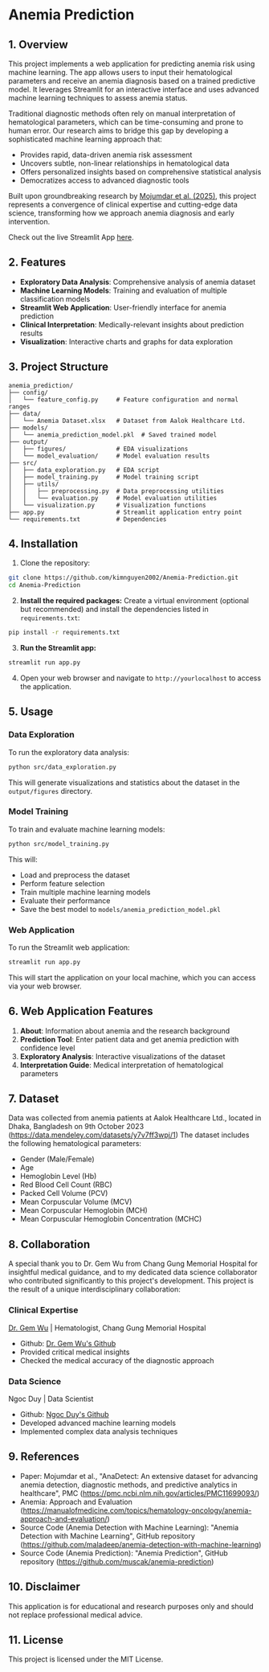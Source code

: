 # Anemia Prediction
## 1. Overview
This project implements a web application for predicting anemia risk using machine learning. The app allows users to input their hematological parameters and receive an anemia diagnosis based on a trained predictive model. It leverages Streamlit for an interactive interface and uses advanced machine learning techniques to assess anemia status.

Traditional diagnostic methods often rely on manual interpretation of hematological parameters, which can be time-consuming and prone to human error. Our research aims to bridge this gap by developing a sophisticated machine learning approach that:

- Provides rapid, data-driven anemia risk assessment
- Uncovers subtle, non-linear relationships in hematological data
- Offers personalized insights based on comprehensive statistical analysis
- Democratizes access to advanced diagnostic tools

Built upon groundbreaking research by [Mojumdar et al. (2025)](https://pmc.ncbi.nlm.nih.gov/articles/PMC11699093/), this project represents a convergence of clinical expertise and cutting-edge data science, transforming how we approach anemia diagnosis and early intervention.

Check out the live Streamlit App [here](https://anemia-diagnosis.streamlit.app/).

## 2. Features

- **Exploratory Data Analysis**: Comprehensive analysis of anemia dataset
- **Machine Learning Models**: Training and evaluation of multiple classification models
- **Streamlit Web Application**: User-friendly interface for anemia prediction
- **Clinical Interpretation**: Medically-relevant insights about prediction results
- **Visualization**: Interactive charts and graphs for data exploration

## 3. Project Structure

```
anemia_prediction/
├── config/
│   └── feature_config.py     # Feature configuration and normal ranges
├── data/
│   └── Anemia Dataset.xlsx   # Dataset from Aalok Healthcare Ltd.
├── models/
│   └── anemia_prediction_model.pkl  # Saved trained model
├── output/
│   ├── figures/              # EDA visualizations
│   └── model_evaluation/     # Model evaluation results
├── src/
│   ├── data_exploration.py   # EDA script
│   ├── model_training.py     # Model training script
│   ├── utils/
│   │   ├── preprocessing.py  # Data preprocessing utilities
│   │   └── evaluation.py     # Model evaluation utilities
│   └── visualization.py      # Visualization functions
├── app.py                    # Streamlit application entry point
└── requirements.txt          # Dependencies
```

## 4. Installation

1. Clone the repository:
```bash
git clone https://github.com/kimnguyen2002/Anemia-Prediction.git
cd Anemia-Prediction
```

2. **Install the required packages:**
Create a virtual environment (optional but recommended) and install the dependencies listed in `requirements.txt`:
```bash
pip install -r requirements.txt
```

3. **Run the Streamlit app:**
```bash
streamlit run app.py
```

4. Open your web browser and navigate to `http://yourlocalhost` to access the application.

## 5. Usage

### Data Exploration

To run the exploratory data analysis:

```bash
python src/data_exploration.py
```

This will generate visualizations and statistics about the dataset in the `output/figures` directory.

### Model Training

To train and evaluate machine learning models:

```bash
python src/model_training.py
```

This will:
- Load and preprocess the dataset
- Perform feature selection
- Train multiple machine learning models
- Evaluate their performance
- Save the best model to `models/anemia_prediction_model.pkl`

### Web Application

To run the Streamlit web application:

```bash
streamlit run app.py
```

This will start the application on your local machine, which you can access via your web browser.

## 6. Web Application Features
1. **About**: Information about anemia and the research background
2. **Prediction Tool**: Enter patient data and get anemia prediction with confidence level
3. **Exploratory Analysis**: Interactive visualizations of the dataset
4. **Interpretation Guide**: Medical interpretation of hematological parameters

## 7. Dataset
Data was collected from anemia patients at Aalok Healthcare Ltd., located in Dhaka, Bangladesh on 9th October 2023 (https://data.mendeley.com/datasets/y7v7ff3wpj/1)
The dataset includes the following hematological parameters:
- Gender (Male/Female)
- Age
- Hemoglobin Level (Hb)
- Red Blood Cell Count (RBC)
- Packed Cell Volume (PCV)
- Mean Corpuscular Volume (MCV)
- Mean Corpuscular Hemoglobin (MCH)
- Mean Corpuscular Hemoglobin Concentration (MCHC)

## 8. Collaboration
A special thank you to Dr. Gem Wu from Chang Gung Memorial Hospital for insightful medical guidance, and to my dedicated data science collaborator who contributed significantly to this project's development. This project is the result of a unique interdisciplinary collaboration:

### Clinical Expertise
[Dr. Gem Wu](https://scholar.google.com.tw/citations?user=MwIr5fMAAAAJ&hl=en) | Hematologist, Chang Gung Memorial Hospital

- Github: [Dr. Gem Wu's Github](https://github.com/Gem-Wu)
- Provided critical medical insights
- Checked the medical accuracy of the diagnostic approach
### Data Science
Ngoc Duy | Data Scientist

- Github: [Ngoc Duy's Github](https://github.com/NgocDuy3112)
- Developed advanced machine learning models
- Implemented complex data analysis techniques

## 9. References
- Paper: Mojumdar et al., "AnaDetect: An extensive dataset for advancing anemia detection, diagnostic methods, and predictive analytics in healthcare", PMC (https://pmc.ncbi.nlm.nih.gov/articles/PMC11699093/)
- Anemia: Approach and Evaluation (https://manualofmedicine.com/topics/hematology-oncology/anemia-approach-and-evaluation/)
- Source Code (Anemia Detection with Machine Learning): "Anemia Detection with Machine Learning", GitHub repository (https://github.com/maladeep/anemia-detection-with-machine-learning)
- Source Code (Anemia Prediction): "Anemia Prediction", GitHub repository (https://github.com/muscak/anemia-prediction)

## 10. Disclaimer
This application is for educational and research purposes only and should not replace professional medical advice.

## 11. License

This project is licensed under the MIT License.
